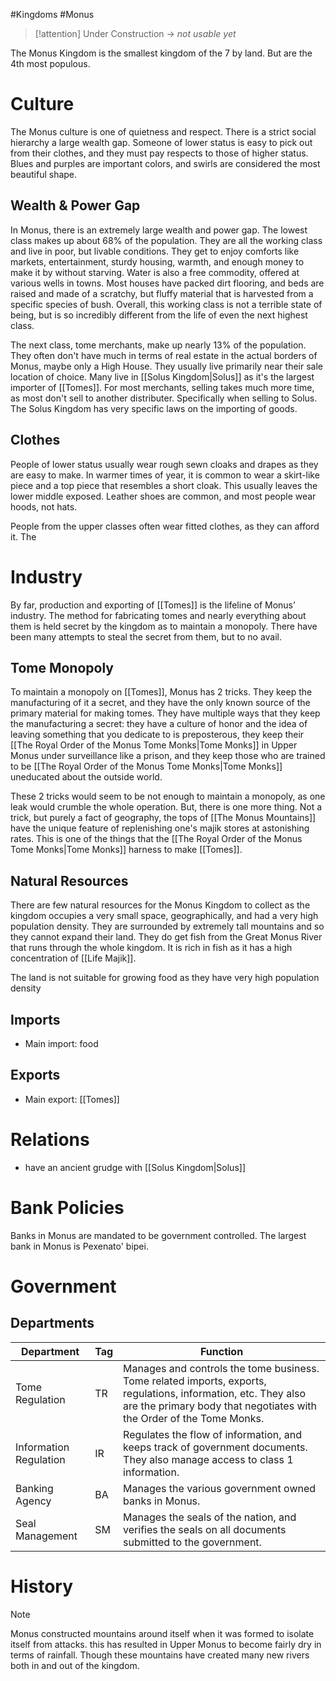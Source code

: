 #Kingdoms #Monus

> [!attention] 
> Under Construction -> *not usable yet*


The Monus Kingdom is the smallest kingdom of the 7 by land. But are the 4th most populous.

# Culture
The Monus culture is one of quietness and respect. There is a strict social hierarchy a large wealth gap. Someone of lower status is easy to pick out from their clothes, and they must pay respects to those of higher status. Blues and purples are important colors, and swirls are considered the most beautiful shape.
## Wealth & Power Gap
In Monus, there is an extremely large wealth and power gap. The lowest class makes up about 68% of the population. They are all the working class and live in poor, but livable conditions. They get to enjoy comforts like markets, entertainment, sturdy housing, warmth, and enough money to make it by without starving. Water is also a free commodity, offered at various wells in towns. Most houses have packed dirt flooring, and beds are raised and made of a scratchy, but fluffy material that is harvested from a specific species of bush. Overall, this working class is not a terrible state of being, but is so incredibly different from the life of even the next highest class.

The next class, tome merchants, make up nearly 13% of the population. They often don't have much in terms of real estate in the actual borders of Monus, maybe only a High House. They usually live primarily near their sale location of choice. Many live in [[Solus Kingdom|Solus]] as it's the largest importer of [[Tomes]]. For most merchants, selling takes much more time, as most don't sell to another distributer. Specifically when selling to Solus. The Solus Kingdom has very specific laws on the importing of goods.
## Clothes
People of lower status usually wear rough sewn cloaks and drapes as they are easy to make. In warmer times of year, it is common to wear a skirt-like piece and a top piece that resembles a short cloak. This usually leaves the lower middle exposed. Leather shoes are common, and most people wear hoods, not hats.

People from the upper classes often wear fitted clothes, as they can afford it. The 
# Industry
By far, production and exporting of [[Tomes]] is the lifeline of Monus' industry. The method for fabricating tomes and nearly everything about them is held secret by the kingdom as to maintain a monopoly. There have been many attempts to steal the secret from them, but to no avail.
## Tome Monopoly
To maintain a monopoly on [[Tomes]], Monus has 2 tricks. They keep the manufacturing of it a secret, and they have the only known source of the primary material for making tomes. They have multiple ways that they keep the manufacturing a secret: they have a culture of honor and the idea of leaving something that you dedicate to is preposterous, they keep their [[The Royal Order of the Monus Tome Monks|Tome Monks]] in Upper Monus under surveillance like a prison, and they keep those who are trained to be [[The Royal Order of the Monus Tome Monks|Tome Monks]] uneducated about the outside world.

These 2 tricks would seem to be not enough to maintain a monopoly, as one leak would crumble the whole operation. But, there is one more thing. Not a trick, but purely a fact of geography, the tops of [[The Monus Mountains]] have the unique feature of replenishing one's majik stores at astonishing rates. This is one of the things that the [[The Royal Order of the Monus Tome Monks|Tome Monks]] harness to make [[Tomes]].
## Natural Resources
There are few natural resources for the Monus Kingdom to collect as the kingdom occupies a very small space, geographically, and had a very high population density. They are surrounded by extremely tall mountains and so they cannot expand their land. They do get fish from the Great Monus River that runs through the whole kingdom. It is rich in fish as it has a high concentration of [[Life Majik]].

The land is not suitable for growing food as they have very high population density
## Imports
- Main import: food
## Exports
- Main export: [[Tomes]]
# Relations
- have an ancient grudge with [[Solus Kingdom|Solus]]
# Bank Policies
Banks in Monus are mandated to be government controlled. The largest bank in Monus is Pexenato' bipei.
# Government
## Departments
| Department             | Tag | Function                                                                                                                                                                               |
| ---------------------- | --- | -------------------------------------------------------------------------------------------------------------------------------------------------------------------------------------- |
| Tome Regulation        | TR  | Manages and controls the tome business. Tome related imports, exports, regulations, information, etc. They also are the primary body that negotiates with the Order of the Tome Monks. |
| Information Regulation | IR  | Regulates the flow of information, and keeps track of government documents. They also manage access to class 1 information.                                                            |
| Banking Agency         | BA  | Manages the various government owned banks in Monus.                                                                                                                                   |
| Seal Management        | SM  | Manages the seals of the nation, and verifies the seals on all documents submitted to the government.                                                                                  |
# History

> [!Note]
> Monus constructed mountains around itself when it was formed to isolate itself from attacks. this has resulted in Upper Monus to become fairly dry in terms of rainfall. Though these mountains have created many new rivers both in and out of the kingdom.
